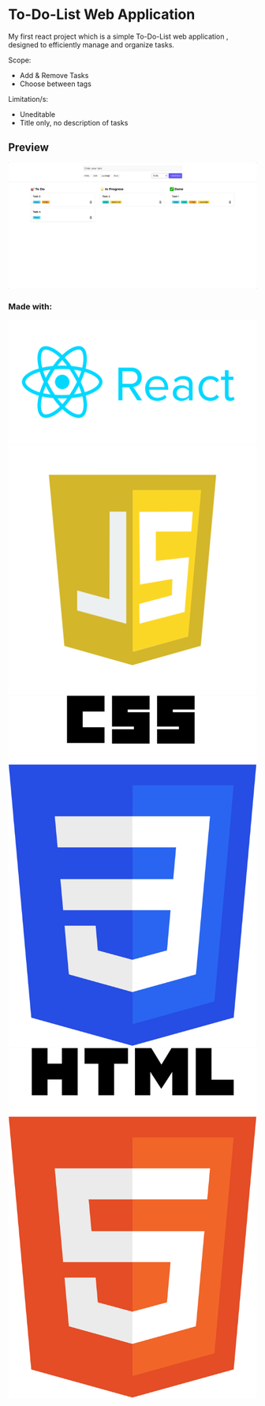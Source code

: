 # To-Do-List Web Application

My first react project which is a simple To-Do-List web application , designed to efficiently manage and organize tasks.

Scope:

- Add & Remove Tasks
- Choose between tags

Limitation/s:

- Uneditable
- Title only, no description of tasks

## Preview

![Image](src/assets/screenshot-1725670979398.png)

### Made with:

<p>
 <img src="src/assets/reactjs_logo_icon_170805.png">
 <img src="src/assets/javascript-logo-javascript-icon-transparent-free-png.webp">
 <img src="src/assets/css-logo.png">
 <img src="src/assets/html-5-logo-png-transparent.png">
</p>
